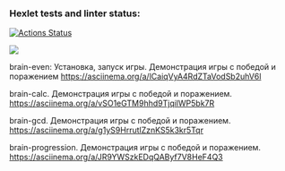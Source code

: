 ### Hexlet tests and linter status:
[![Actions Status](https://github.com/Nurlan-Aliev/python-project-lvl1/workflows/hexlet-check/badge.svg)](https://github.com/Nurlan-Aliev/python-project-lvl1/actions)

<a href="https://codeclimate.com/github/Nurlan-Aliev/python-project-lvl1/maintainability"><img src="https://api.codeclimate.com/v1/badges/f787b300615a3ec8be61/maintainability" /></a>


brain-even: Установка, запуск игры. Демонстрация игры с победой и поражением https://asciinema.org/a/lCaiqVyA4RdZTaVodSb2uhV6l

brain-calc. Демонстрация игры с победой и поражением. https://asciinema.org/a/vSO1eGTM9hhd9TjqilWP5bk7R

brain-gcd.  Демонстрация игры с победой и поражением. https://asciinema.org/a/g1yS9HrrutlZznKS5k3kr5Tqr

brain-progression. Демонстрация игры с победой и поражением. https://asciinema.org/a/JR9YWSzkEDqQAByf7V8HeF4Q3
